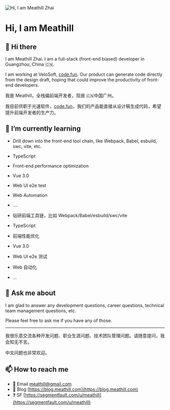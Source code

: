 ![Hi, I am Meathill Zhai](https://qiniu.meathill.com/wp-content/uploads/2020/07/IMG_1437-2048x2021.jpg)

Hi, I am Meathill
=================

## 👋 Hi there

I am Meathill Zhai. I am a full-stack (front-end biased) developer in Guangzhou, China 🇨🇳.

I am working at VeloSoft, [code.fun](https://code.fun). Our product can generate code directly from the design draft, hoping that could improve the productivity of front-end developers.

我是 Meathill，全栈偏前端开发者，现居 🇨🇳中国广州。

我目前供职于光速软件，[code.fun](https://code.fun)，我们的产品能直接从设计稿生成代码，希望提升前端开发者的生产力。

## 🌱 I’m currently learning

* Drill down into the front-end tool chain, like Webpack, Babel, esbuild, swc, vite, etc.
* TypeScript
* Front-end performance optimization
* Vue 3.0
* Web UI e2e test
* Web Automation
* ....

* 钻研前端工具链，比如 Webpack/Babel/esbuild/swc/vite
* TypeScript
* 前端性能优化
* Vue 3.0
* Web UI e2e 测试
* Web 自动化
* ...

## 💬 Ask me about

I am glad to answer any development questions, career questions,
technical team management questions, etc.

Please feel free to ask me if you have any of those.

--------

我很乐意交流各种开发问题、职业生涯问题、技术团队管理问题。请随意提问，我会知无不言。

中文问题也非常欢迎。

## 📫 How to reach me

* 📧 Email [meathill@gmail.com](mailto:meathill@gmail.com)
* 📝 Blog [https://blog.meathill.com](https://blog.meathill.com)
* ❓ SF [https://segmentfault.com/u/meathill](https://segmentfault.com/u/meathill)
